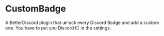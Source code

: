 # CustomBadge
A BetterDiscord plugin that unlock every Discord Badge and add a custom one.
You have to put you Discord ID in the settings.
